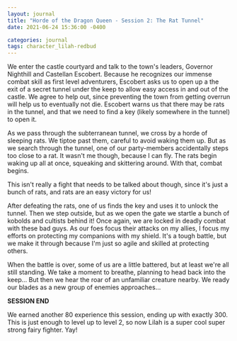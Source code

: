 ```yaml
---
layout: journal
title: "Horde of the Dragon Queen - Session 2: The Rat Tunnel"
date: 2021-06-24 15:36:00 -0400

categories: journal
tags: character_lilah-redbud
---
```

We enter the castle courtyard and talk to the town's leaders, Governor Nighthill and Castellan Escobert. Because he recognizes our immense combat skill as first level adventurers, Escobert asks us to open up a the exit of a secret tunnel under the keep to allow easy access in and out of the castle. We agree to help out, since preventing the town from getting overrun will help us to eventually not die. Escobert warns us that there may be rats in the tunnel, and that we need to find a key (likely somewhere in the tunnel) to open it.

As we pass through the subterranean tunnel, we cross by a horde of sleeping rats. We tiptoe past them, careful to avoid waking them up. But as we search through the tunnel, one of our party-members accidentally steps too close to a rat. It wasn't me though, because I can fly. The rats begin waking up all at once, squeaking and skittering around. With that, combat begins.

This isn't really a fight that needs to be talked about though, since it's just a bunch of rats, and rats are an easy victory for us!

After defeating the rats, one of us finds the key and uses it to unlock the tunnel. Then we step outside, but as we open the gate we startle a bunch of kobolds and cultists behind it! Once again, we are locked in deadly combat with these bad guys. As our foes focus their attacks on my allies, I focus my efforts on protecting my companions with my shield. It's a tough battle, but we make it through because I'm just so agile and skilled at protecting others.

When the battle is over, some of us are a little battered, but at least we're all still standing. We take a moment to breathe, planning to head back into the keep... But then we hear the roar of an unfamiliar creature nearby. We ready our blades as a new group of enemies approaches...

**SESSION END**

We earned another 80 experience this session, ending up with exactly 300. This is just enough to level up to level 2, so now Lilah is a super cool super strong fairy fighter. Yay!
